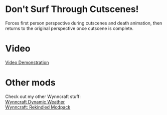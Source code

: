 # Don't Surf Through Cutscenes!
Forces first person perspective during cutscenes and death animation, then returns to the original perspective once cutscene is complete.
# Video
[Video Demonstration](https://www.youtube.com/watch?v=0cSJzoXNCtc)
# Other mods
Check out my other Wynncraft stuff:\
[Wynncraft Dynamic Weather](https://modrinth.com/mod/wynncraft-dynamic-weather)\
[Wynncraft: Rekindled Modpack](https://modrinth.com/modpack/wynncraft-rekindled)
